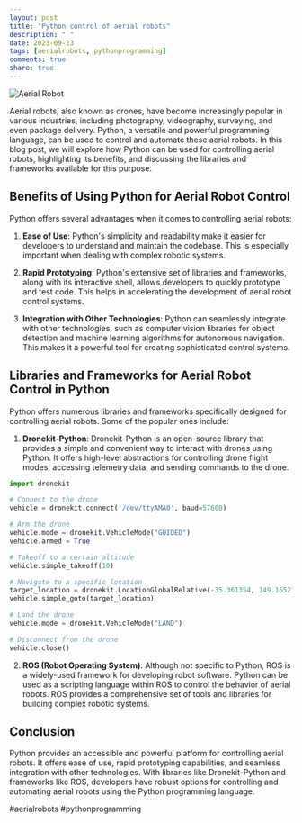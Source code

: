 ```yaml
---
layout: post
title: "Python control of aerial robots"
description: " "
date: 2023-09-23
tags: [aerialrobots, pythonprogramming]
comments: true
share: true
---
```


![Aerial Robot](https://example.com/aerial-robot.jpg)

Aerial robots, also known as drones, have become increasingly popular in various industries, including photography, videography, surveying, and even package delivery. Python, a versatile and powerful programming language, can be used to control and automate these aerial robots. In this blog post, we will explore how Python can be used for controlling aerial robots, highlighting its benefits, and discussing the libraries and frameworks available for this purpose.

## Benefits of Using Python for Aerial Robot Control

Python offers several advantages when it comes to controlling aerial robots:

1. **Ease of Use**: Python's simplicity and readability make it easier for developers to understand and maintain the codebase. This is especially important when dealing with complex robotic systems.

2. **Rapid Prototyping**: Python's extensive set of libraries and frameworks, along with its interactive shell, allows developers to quickly prototype and test code. This helps in accelerating the development of aerial robot control systems.

3. **Integration with Other Technologies**: Python can seamlessly integrate with other technologies, such as computer vision libraries for object detection and machine learning algorithms for autonomous navigation. This makes it a powerful tool for creating sophisticated control systems.

## Libraries and Frameworks for Aerial Robot Control in Python

Python offers numerous libraries and frameworks specifically designed for controlling aerial robots. Some of the popular ones include:

1. **Dronekit-Python**: Dronekit-Python is an open-source library that provides a simple and convenient way to interact with drones using Python. It offers high-level abstractions for controlling drone flight modes, accessing telemetry data, and sending commands to the drone.

```python
import dronekit

# Connect to the drone
vehicle = dronekit.connect('/dev/ttyAMA0', baud=57600)

# Arm the drone
vehicle.mode = dronekit.VehicleMode("GUIDED")
vehicle.armed = True

# Takeoff to a certain altitude
vehicle.simple_takeoff(10)

# Navigate to a specific location
target_location = dronekit.LocationGlobalRelative(-35.361354, 149.165218, 30)
vehicle.simple_goto(target_location)

# Land the drone
vehicle.mode = dronekit.VehicleMode("LAND")

# Disconnect from the drone
vehicle.close()
```

2. **ROS (Robot Operating System)**: Although not specific to Python, ROS is a widely-used framework for developing robot software. Python can be used as a scripting language within ROS to control the behavior of aerial robots. ROS provides a comprehensive set of tools and libraries for building complex robotic systems.

## Conclusion

Python provides an accessible and powerful platform for controlling aerial robots. It offers ease of use, rapid prototyping capabilities, and seamless integration with other technologies. With libraries like Dronekit-Python and frameworks like ROS, developers have robust options for controlling and automating aerial robots using the Python programming language.

#aerialrobots #pythonprogramming
